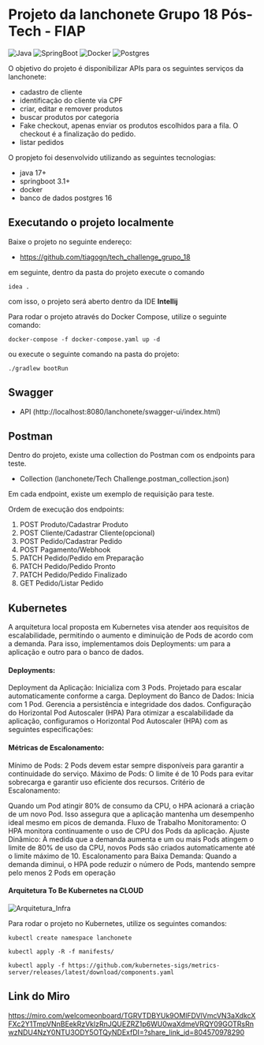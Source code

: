 # Projeto da lanchonete Grupo 18 Pós-Tech - FIAP

![Java](https://img.shields.io/badge/Java-17-red)
![SpringBoot](https://img.shields.io/badge/SpringBoot-3.1-green)
![Docker](https://img.shields.io/badge/Docker-20.10-blue)
![Postgres](https://img.shields.io/badge/Postgres-16-blue)

O objetivo do projeto é disponibilizar APIs para os seguintes serviços da lanchonete:

- cadastro de cliente
- identificação do cliente via CPF
- criar, editar e remover produtos
- buscar produtos por categoria
- Fake checkout, apenas enviar os produtos escolhidos para a fila. O checkout é a finalização do pedido.
- listar pedidos

O propjeto foi desenvolvido utilizando as seguintes tecnologias:

- java 17+
- springboot 3.1+
- docker
- banco de dados postgres 16

## Executando o projeto localmente

Baixe o projeto no seguinte endereço:

- https://github.com/tiagogn/tech_challenge_grupo_18

em seguinte, dentro da pasta do projeto execute o comando

```idea .```

com isso, o projeto será aberto dentro da IDE **Intellij**

Para rodar o projeto através do Docker Compose, utilize o seguinte comando:

```
docker-compose -f docker-compose.yaml up -d
```

ou execute o seguinte comando na pasta do projeto:

```
./gradlew bootRun
```

## Swagger

* API (http://localhost:8080/lanchonete/swagger-ui/index.html)

## Postman

Dentro do projeto, existe uma collection do Postman com os endpoints para teste.

* Collection (lanchonete/Tech Challenge.postman_collection.json)

Em cada endpoint, existe um exemplo de requisição para teste.

Ordem de execução dos endpoints:

1. POST Produto/Cadastrar Produto
2. POST Cliente/Cadastrar Cliente(opcional)
3. POST Pedido/Cadastrar Pedido
4. POST Pagamento/Webhook
5. PATCH Pedido/Pedido em Preparação
6. PATCH Pedido/Pedido Pronto
7. PATCH Pedido/Pedido Finalizado
8. GET Pedido/Listar Pedido

## Kubernetes
A arquitetura local proposta em Kubernetes visa atender aos requisitos de escalabilidade, permitindo o aumento e diminuição de Pods de acordo com a demanda. Para isso, implementamos dois Deployments: um para a aplicação e outro para o banco de dados.

#### Deployments:

Deployment da Aplicação:
Inicializa com 3 Pods.
Projetado para escalar automaticamente conforme a carga.
Deployment do Banco de Dados:
Inicia com 1 Pod.
Gerencia a persistência e integridade dos dados.
Configuração do Horizontal Pod Autoscaler (HPA)
Para otimizar a escalabilidade da aplicação, configuramos o Horizontal Pod Autoscaler (HPA) com as seguintes especificações:

#### Métricas de Escalonamento:

Mínimo de Pods: 2 Pods devem estar sempre disponíveis para garantir a continuidade do serviço.
Máximo de Pods: O limite é de 10 Pods para evitar sobrecarga e garantir uso eficiente dos recursos.
Critério de Escalonamento:

Quando um Pod atingir 80% de consumo da CPU, o HPA acionará a criação de um novo Pod. Isso assegura que a aplicação mantenha um desempenho ideal mesmo em picos de demanda.
Fluxo de Trabalho
Monitoramento: O HPA monitora continuamente o uso de CPU dos Pods da aplicação.
Ajuste Dinâmico: À medida que a demanda aumenta e um ou mais Pods atingem o limite de 80% de uso da CPU, novos Pods são criados automaticamente até o limite máximo de 10.
Escalonamento para Baixa Demanda: Quando a demanda diminui, o HPA pode reduzir o número de Pods, mantendo sempre pelo menos 2 Pods em operação


#### Arquitetura To Be Kubernetes na CLOUD

![Arquitetura_Infra](https://github.com/user-attachments/assets/36b31764-47ad-48a0-a6d2-1d1160c16552)



Para rodar o projeto no Kubernetes, utilize os seguintes comandos:

```
kubectl create namespace lanchonete

kubectl apply -R -f manifests/

kubectl apply -f https://github.com/kubernetes-sigs/metrics-server/releases/latest/download/components.yaml 

```

## Link do Miro
https://miro.com/welcomeonboard/TGRVTDBYUk9OMlFDVlVmcVN3aXdkcXFXc2Y1TmpVNnBEekRzVklzRnJQUEZRZ1p6WU0waXdmeVRQY09GOTRsRnwzNDU4NzY0NTU3ODY5OTQyNDExfDI=?share_link_id=804570978290
